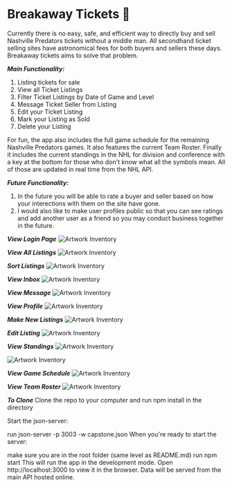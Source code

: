 # Breakaway Tickets 🏒

Currently there is no easy, safe, and efficient way to directly buy and sell Nashville Predators tickets without a middle man. All secondhand ticket selling sites have astronomical fees for both buyers and sellers these days. Breakaway tickets aims to solve that problem.

***Main Functionality:***
1. Listing tickets for sale
2. View all Ticket Listings
3. Filter Ticket Listings by Date of Game and Level
4. Message Ticket Seller from Listing
5. Edit your Ticket Listing
6. Mark your Listing as Sold
7. Delete your Listing

For fun, the app also includes the full game schedule for the remaining Nashville Predators games. It also features the current Team Roster. Finally it includes the current standings in the NHL for division and conference with a key at the bottom for those who don't know what all the symbols mean. All of those are updated in real time from the NHL API.


***Future Functionality:***
1. In the future you will be able to rate a buyer and seller based on how your interections with them on the site have gone. 
2. I would also like to make user profiles public so that you can see ratings and add another user as a friend so you may conduct business together in the future.

***View Login Page***
![Artwork Inventory](/src/images/loginpage.png)

***View All Listings***
![Artwork Inventory](/src/images/alllistings.png)

***Sort Listings***
![Artwork Inventory](/src/images/sortbydate.png)

***View Inbox***
![Artwork Inventory](/src/images/inbox.png)

***View Message***
![Artwork Inventory](/src/images/messages.png)

***View Profile***
![Artwork Inventory](/src/images/profile.png)

***Make New Listings***
![Artwork Inventory](/src/images/newlisting.png)

***Edit Listing***
![Artwork Inventory](/src/images/edit.png)

***View Standings***
![Artwork Inventory](/src/images/standings1.png)

![Artwork Inventory](/src/images/standings2.png)

***View Game Schedule***
![Artwork Inventory](/src/images/gameschedule.png)

***View Team Roster***
![Artwork Inventory](/src/images/roster.png)


***To Clone***
Clone the repo to your computer and run npm install in the directory


Start the json-server:

run json-server -p 3003 -w capstone.json
When you're ready to start the server:

make sure you are in the root folder (same level as README.md)
run npm start
This will run the app in the development mode.
Open http://localhost:3000 to view it in the browser. Data will be served from the main API hosted online.












